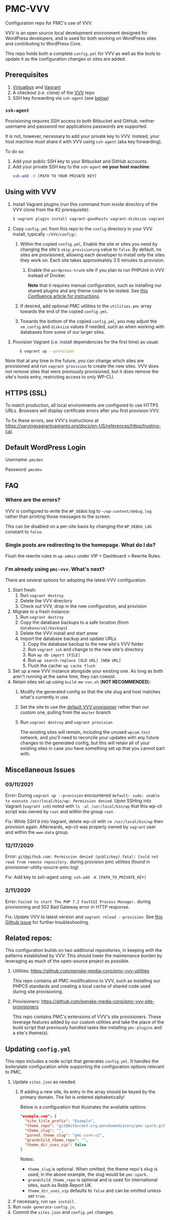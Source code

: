 # PMC-VVV

Configuration repo for PMC's use of VVV.

VVV is an open source local development environment designed for WordPress developers, and is used for both working on WordPress sites and contributing to WordPress Core.

This repo holds both a complete `config.yml` for VVV as well as the tools to
update it as the configuration changes or sites are added.

## Prerequisites

1. [Virtualbox](https://www.virtualbox.org/) and [Vagrant](https://www.vagrantup.com/)
1. A checkout (i.e. clone) of the [VVV](https://github.com/Varying-Vagrant-Vagrants/vvv) repo
1. SSH key forwarding via `ssh-agent` (see [below](#ssh-agent))

### `ssh-agent`

Provisioning requires SSH access to both Bitbucket and GitHub; neither username
and password nor applications passwords are supported.

It is not, however, necessary to add your private key to VVV. Instead, your host
machine must share it with VVV using `ssh-agent` (aka key forwarding).

To do so:

1. Add your public SSH key to your Bitbucket and GitHub accounts.
1. Add your private SSH key to the `ssh-agent` **on your host machine**:
   ```bash
   ssh-add -K [PATH TO YOUR PRIVATE KEY]
   ```

## Using with VVV

1. Install Vagrant plugins (run this command from inside directory of the VVV clone from the #2 prerequisite):
   ```bash
   $ vagrant plugin install vagrant-goodhosts vagrant-disksize vagrant-scp
   ```
1. Copy `config.yml` from this repo to the `config` directory in your VVV install, typically
   `~/VVV/config/`.
    1. Within the copied `config.yml`, Enable the site or sites you need by changing the site's `skip_provisioning`
       value to `false`. By default, no sites are provisioned, allowing each
       developer to install only the sites they work on. Each site takes
       approximately 3.5 minutes to provision.
    
       1. Enable the `wordpress-trunk` site if you plan to run PHPUnit in VVV
          instead of Docker.
    
          **Note** that it requires manual configuration, such as installing our
          shared plugins and any theme code to be tested. See [this Confluence article
          for instructions](https://confluence.pmcdev.io/display/ENG/Getting+Started+With+PHPUnit+Tests#GettingStartedWithPHPUnitTests-RunningYourTestLocally).
    1. If desired, add optional PMC utilities to the `utilities.pmc` array towards
       the end of the copied `config.yml`.
    1. Towards the bottom of the copied `config.yml`, 
        you may adjust the `vm_config` and `disksize` values if needed, 
        such as when working with databases from some of our larger sites.
1. Provision Vagrant (i.e. install dependencies for the first time) as usual:
   ```bash
      $ vagrant up --provision
   ```

Note that at any time in the future, you can change which sites are provisioned
and run `vagrant provision` to create the new sites. VVV does not remove sites
that were previously provisioned, but it does remove the site's hosts entry,
restricting access to only WP-CLI.

## HTTPS (SSL)

To match production, all local environments are configured to use HTTPS URLs.
Browsers will display certificate errors after you first provision VVV.

To fix these errors, see VVV's instructions at
https://varyingvagrantvagrants.org/docs/en-US/references/https/trusting-ca/.

## Default WordPress Login

Username: `pmcdev`

Password: `pmcdev`

## FAQ

### Where are the errors?

VVV is configured to write the `WP_DEBUG` log to `~/wp-content/debug.log` rather
than printing those messages to the screen.

This can be disabled on a per-site basis by changing the `WP_DEBUG_LOG` constant
to `false`.

### Single posts are redirecting to the homepage. What do I do?

Flush the rewrite rules in `wp-admin` under VIP > Dashboard > Rewrite Rules.

### I'm already using `pmc-vvv`. What's next?

There are several options for adopting the latest VVV configuration.

1. Start fresh:
   1. Run `vagrant destroy`
   1. Delete the VVV directory
   1. Check out VVV, drop in the new configuration, and provision
1. Migrate to a fresh instance:
   1. Run `vagrant destroy`
   1. Copy the database backups to a safe location (from `database/sql/backups`)
   1. Delete the VVV install and start anew
   1. Import the database backup and update URLs
      1. Copy the database backup to the new site's VVV folder
      1. Run `vagrant ssh` and change to the new site's directory
      1. Run `wp db import [FILE]`
      1. Run `wp search-replace [OLD URL] [NEW URL]`
      1. Flush the cache: `wp cache flush`
1. Set up a new VVV instance alongside your existing one. As long as both aren't
   running at the same time, they can coexist.
1. Retain sites set up using `build-me-vvv.sh` (**NOT RECOMMENDED**):
   1. Modify the generated config so that the site slug and host matches what's
      currently in use.
   1. Set the site to use the
      [default VVV provisioner](https://github.com/Varying-Vagrant-Vagrants/custom-site-template)
      rather than our custom one, pulling from the `master` branch
   1. Run `vagrant destroy` and `vagrant provision`

      The existing sites will remain, including the unused `wpcom.test` network,
      and you'll need to reconcile your updates with any future changes to the
      generated config, but this will retain all of your existing sites in case
      you have something set up that you cannot part with.

## Miscellaneous Issues
### 03/11/2021
Error: During `vagrant up --provision` encountered `default: sudo: unable to execute /usr/local/bin/wp: Permission denied`. Upon SSHing into Vagrant (`vagrant ssh`) noted with `ls -al /usr/local/bin/wp` that this wp-cli script was owned by `root` and within the group `root`. 

Fix: While SSH'd into Vagrant, delete wp-cli with `rm /usr/local/bin/wp` then provision again. Afterwards, wp-cli was properly owned by `vagrant` user and within the `www-data` group.

### 12/17/2020
Error: `git@github.com: Permission denied (publickey).fatal: Could not read from remote repository.` during provision pmc utilities (found in provisioner-utility-soucre-pmc.log)

Fix: Add key to ssh-agent using: `ssh-add -K [PATH_TO_PRIVATE_KEY]`
### 2/11/2020

Error: `Failed to start The PHP 7.2 FastCGI Process Manager.` during
provisioning and 502 Bad Gateway error in HTTP response.

Fix: Update VVV to latest version and `vagrant reload --provision`. See
[this Github issue](https://github.com/Varying-Vagrant-Vagrants/VVV/issues/2061#issuecomment-583557584)
for further troubleshooting.

## Related repos:

This configuration builds on two additional repositories, in keeping with the
patterns established by VVV. This should lower the maintenance burden by
leveraging as much of the open-source project as possible.

1. Utilities: https://github.com/penske-media-corp/pmc-vvv-utilities

   This repo contains all PMC modifications to VVV, such as installing our PHPCS
   standards and creating a local cache of shared code used during site
   provisioning.
1. Provisioners: https://github.com/penske-media-corp/pmc-vvv-site-provisioners

   This repo contains PMC's extensions of VVV's site provisioners. These
   leverage features added by our custom utilities and take the place of the
   build script that previously handled tasks like installing `pmc-plugins` and
   a site's theme(s).

## Updating `config.yml`

This repo includes a node script that generates `config.yml`. It handles the
boilerplate configuration while supporting the configuration options relevant
to PMC.

1. Update `sites.json` as needed.
   1. If adding a new site, its entry in the array should be keyed by the
      primary domain. The list is ordered alphabetically!

      Below is a configuration that illustrates the available options:
      ```json
      "example.com": {
        "site_title_prefix": "Example",
        "theme_repo": "git@bitbucket.org:penskemediacorp/pmc-spark.git",
        "theme_slug": "",
        "parent_theme_slug": "pmc-core-v2",
        "grandchild_theme_repo": "",
        "theme_dir_uses_vip": false
      }
      ```

      Notes:
      * `theme_slug` is optional. When omitted, the theme repo's slug is used;
        in the above example, the slug would be `pmc-spark`.
      * `grandchild_theme_repo` is optional and is used for international
        sites, such as Robb Report UK.
      * `theme_dir_uses_vip` defaults to `false` and can be omitted unless set
        `true`.
1. If necessary, run `npm install`.
1. Run `node generate-config.js`.
1. Commit the `sites.json` and `config.yml` changes.
